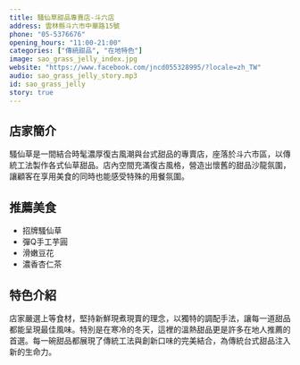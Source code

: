 ```yaml
---
title: 騷仙草甜品專賣店-斗六店
address: 雲林縣斗六市中華路15號
phone: "05-5376676"
opening_hours: "11:00-21:00"
categories: ["傳統甜品", "在地特色"]
image: sao_grass_jelly_index.jpg
website: "https://www.facebook.com/jncd055328995/?locale=zh_TW"
audio: sao_grass_jelly_story.mp3
id: sao_grass_jelly
story: true
---
```


## 店家簡介

騷仙草是一間結合時髦濃厚復古風潮與台式甜品的專賣店，座落於斗六市區，以傳統工法製作各式仙草甜品。店內空間充滿復古風格，營造出懷舊的甜品沙龍氛圍，讓顧客在享用美食的同時也能感受特殊的用餐氛圍。

## 推薦美食

- 招牌騷仙草
- 彈Q手工芋圓
- 滑嫩豆花
- 濃香杏仁茶

## 特色介紹

店家嚴選上等食材，堅持新鮮現煮現賣的理念，以獨特的調配手法，讓每一道甜品都能呈現最佳風味。特別是在寒冷的冬天，這裡的溫熱甜品更是許多在地人推薦的首選。每一碗甜品都展現了傳統工法與創新口味的完美結合，為傳統台式甜品注入新的生命力。
